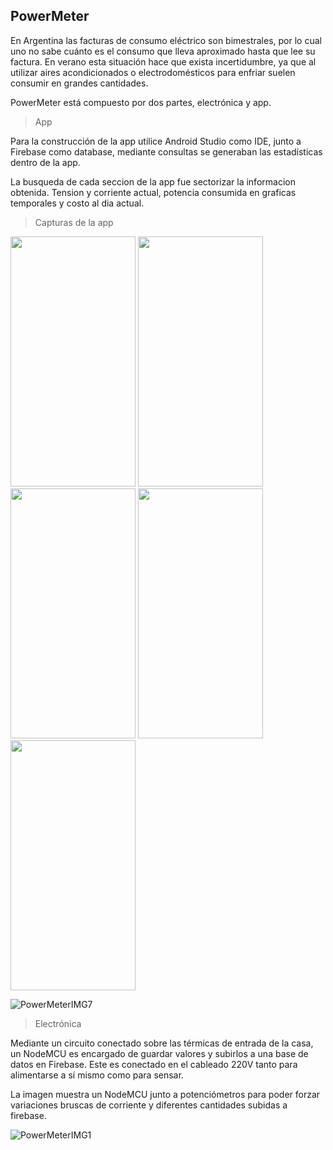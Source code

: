 
## PowerMeter

En Argentina las facturas de consumo eléctrico son bimestrales, por lo cual uno no sabe cuánto es el consumo que lleva aproximado hasta que lee su factura. En verano esta situación hace que exista incertidumbre, ya que al utilizar aires acondicionados o electrodomésticos para enfriar suelen consumir en grandes cantidades. 

PowerMeter está compuesto por dos partes, electrónica y app. 

> App 

Para la construcción de la app utilice Android Studio como IDE, junto a Firebase como database, mediante consultas se generaban las estadísticas dentro de la app.

La busqueda de cada seccion de la app fue sectorizar la informacion obtenida. Tension y corriente actual, potencia consumida en graficas temporales y costo al dia actual.

> Capturas de la app

<p float="left">
<img src="https://scontent.fros2-1.fna.fbcdn.net/v/t39.30808-6/270218536_10209803551601399_6434419400141604651_n.jpg?_nc_cat=101&ccb=1-5&_nc_sid=730e14&_nc_ohc=yvLg3rkcEL4AX-H8OYl&tn=QSDM3Ops55fQHkQT&_nc_ht=scontent.fros2-1.fna&oh=00_AT9LHL6jVYmYPkra-pdsPajuNL-GtqGc1QbewRtnGoQANg&oe=61D72AAD" data-canonical-src="https://scontent.fros2-1.fna.fbcdn.net/v/t39.30808-6/270218536_10209803551601399_6434419400141604651_n.jpg?_nc_cat=101&ccb=1-5&_nc_sid=730e14&_nc_ohc=yvLg3rkcEL4AX-H8OYl&tn=QSDM3Ops55fQHkQT&_nc_ht=scontent.fros2-1.fna&oh=00_AT9LHL6jVYmYPkra-pdsPajuNL-GtqGc1QbewRtnGoQANg&oe=61D72AAD" width="200" height="400" />
<img src="https://scontent.fros2-1.fna.fbcdn.net/v/t39.30808-6/269600828_10209803550841380_1296861305794778704_n.jpg?_nc_cat=108&ccb=1-5&_nc_sid=730e14&_nc_ohc=K8ZK5uSdARIAX9IV8AQ&tn=QSDM3Ops55fQHkQT&_nc_ht=scontent.fros2-1.fna&oh=00_AT_69LPClxeJDogr5PuGPsyDaqgzVXvI0cvQ4Wprz5joog&oe=61D80713" data-canonical-src="https://scontent.fros2-1.fna.fbcdn.net/v/t39.30808-6/269600828_10209803550841380_1296861305794778704_n.jpg?_nc_cat=108&ccb=1-5&_nc_sid=730e14&_nc_ohc=K8ZK5uSdARIAX9IV8AQ&tn=QSDM3Ops55fQHkQT&_nc_ht=scontent.fros2-1.fna&oh=00_AT_69LPClxeJDogr5PuGPsyDaqgzVXvI0cvQ4Wprz5joog&oe=61D80713" width="200" height="400" />
<img src="https://scontent.fros2-2.fna.fbcdn.net/v/t39.30808-6/270277274_10209803551161388_5546425450129861146_n.jpg?_nc_cat=110&ccb=1-5&_nc_sid=730e14&_nc_ohc=Db6BpdwkH6gAX-bCP0D&_nc_oc=AQkX04PmmAK11ZOew7hDnRKcvXxelLFKvqaTzYsIs-lbGU9gklhwbW96zurtQ_LQ9r4&_nc_ht=scontent.fros2-2.fna&oh=00_AT95r6a_TOuB-LXGSzoubZNKOqVZLZHv1PKm5PApzcthGw&oe=61D76091" data-canonical-src="https://scontent.fros2-2.fna.fbcdn.net/v/t39.30808-6/270277274_10209803551161388_5546425450129861146_n.jpg?_nc_cat=110&ccb=1-5&_nc_sid=730e14&_nc_ohc=Db6BpdwkH6gAX-bCP0D&_nc_oc=AQkX04PmmAK11ZOew7hDnRKcvXxelLFKvqaTzYsIs-lbGU9gklhwbW96zurtQ_LQ9r4&_nc_ht=scontent.fros2-2.fna&oh=00_AT95r6a_TOuB-LXGSzoubZNKOqVZLZHv1PKm5PApzcthGw&oe=61D76091" width="200" height="400" />
<img src="https://scontent.fros2-2.fna.fbcdn.net/v/t39.30808-6/270337528_10209803550881381_7609065281288933050_n.jpg?_nc_cat=105&ccb=1-5&_nc_sid=730e14&_nc_ohc=819qkEUSdrsAX87qf2w&_nc_ht=scontent.fros2-2.fna&oh=00_AT9IyeND0AYN7FGOqLSPp66ClfbK3EojWOj6j0TuvnLxwg&oe=61D6ACA5" data-canonical-src="https://scontent.fros2-2.fna.fbcdn.net/v/t39.30808-6/270337528_10209803550881381_7609065281288933050_n.jpg?_nc_cat=105&ccb=1-5&_nc_sid=730e14&_nc_ohc=819qkEUSdrsAX87qf2w&_nc_ht=scontent.fros2-2.fna&oh=00_AT9IyeND0AYN7FGOqLSPp66ClfbK3EojWOj6j0TuvnLxwg&oe=61D6ACA5" width="200" height="400" />
<img src="https://scontent.fros2-2.fna.fbcdn.net/v/t39.30808-6/270182571_10209803551761403_6215383156601789411_n.jpg?_nc_cat=110&ccb=1-5&_nc_sid=730e14&_nc_ohc=jlLTz9EpRSkAX-3Al3_&_nc_ht=scontent.fros2-2.fna&oh=00_AT_nhK-4ibSBxB00MWr-eG1-HLxC3AO7TlEWcVvSJ0X1AA&oe=61D712C5" data-canonical-src="https://scontent.fros2-2.fna.fbcdn.net/v/t39.30808-6/270182571_10209803551761403_6215383156601789411_n.jpg?_nc_cat=110&ccb=1-5&_nc_sid=730e14&_nc_ohc=jlLTz9EpRSkAX-3Al3_&_nc_ht=scontent.fros2-2.fna&oh=00_AT_nhK-4ibSBxB00MWr-eG1-HLxC3AO7TlEWcVvSJ0X1AA&oe=61D712C5" width="200" height="400" />
</p>

![PowerMeterIMG7](https://github.com/Martin-Ball/PowerMeter/blob/main/WhatsApp%20Video%202022-01-02%20at%2019.53.gif)


> Electrónica

Mediante un circuito conectado sobre las térmicas de entrada de la casa, un NodeMCU es encargado de guardar valores y subirlos a una base de datos en Firebase. Este es conectado en el cableado 220V tanto para alimentarse a sí mismo como para sensar. 

La imagen muestra un NodeMCU junto a potenciómetros para poder forzar variaciones bruscas de corriente y diferentes cantidades subidas a firebase.

![PowerMeterIMG1](https://scontent.fros2-2.fna.fbcdn.net/v/t39.30808-6/268420367_10209803313755453_215219928523005467_n.jpg?_nc_cat=110&ccb=1-5&_nc_sid=730e14&_nc_ohc=FO_1kuF6dPAAX_6MWR_&_nc_ht=scontent.fros2-2.fna&oh=00_AT8RhLbehXeBhFp6ySOkJ6OA_D3Ib9xzsUacVtueTG6EvA&oe=61D6291D)
